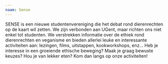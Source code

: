 ```yaml
---
naam: Sense
---
```

SENSE is een nieuwe studentenvereniging die het debat rond dierenrechten op de kaart wil zetten. We zijn verbonden aan UGent, maar richten ons niet enkel tot studenten.
We verstrekken informatie over de ethiek rond dierenrechten en veganisme en bieden allerlei leuke en interessante activiteiten aan: lezingen, films, uitstappen, kookworkshops, enz…
Heb je interesse in een groeiende ethische beweging? Maak je graag bewuste keuzes? Hou je van lekker eten? Kom dan langs op onze activiteiten!